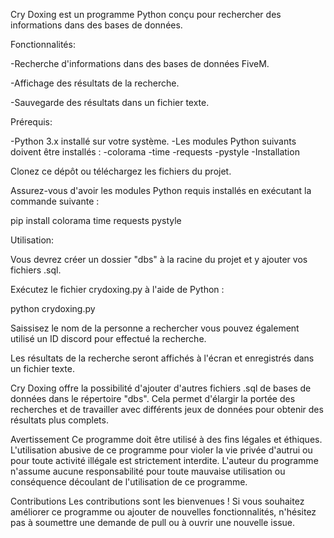 Cry Doxing est un programme Python conçu pour rechercher des informations dans des bases de données.

Fonctionnalités:

-Recherche d'informations dans des bases de données FiveM.

-Affichage des résultats de la recherche.

-Sauvegarde des résultats dans un fichier texte.


Prérequis:

-Python 3.x installé sur votre système.
-Les modules Python suivants doivent être installés :
-colorama
-time
-requests
-pystyle
-Installation

Clonez ce dépôt ou téléchargez les fichiers du projet.

Assurez-vous d'avoir les modules Python requis installés en exécutant la commande suivante :

pip install colorama time requests pystyle



Utilisation:

Vous devrez créer un dossier "dbs" à la racine du projet et y ajouter vos fichiers .sql.

Exécutez le fichier crydoxing.py à l'aide de Python :

python crydoxing.py

Saissisez le nom de la personne a rechercher vous pouvez également utilisé un ID discord pour effectué la recherche.

Les résultats de la recherche seront affichés à l'écran et enregistrés dans un fichier texte.

Cry Doxing offre la possibilité d'ajouter d'autres fichiers .sql de bases de données dans le répertoire "dbs". Cela permet d'élargir la portée des recherches et de travailler avec différents jeux de données pour obtenir des résultats plus complets.

Avertissement
Ce programme doit être utilisé à des fins légales et éthiques. L'utilisation abusive de ce programme pour violer la vie privée d'autrui ou pour toute activité illégale est strictement interdite. L'auteur du programme n'assume aucune responsabilité pour toute mauvaise utilisation ou conséquence découlant de l'utilisation de ce programme.

Contributions
Les contributions sont les bienvenues ! Si vous souhaitez améliorer ce programme ou ajouter de nouvelles fonctionnalités, n'hésitez pas à soumettre une demande de pull ou à ouvrir une nouvelle issue.
